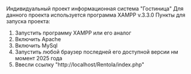 Индивидуальный проект информационная система "Гостиница"
Для данного проекта используется программа XAMPP v.3.3.0
Пункты для запуска проекта:
1. Запустить программу XAMPP или его аналог
2. Включить Apache
3. Включить MySql
4. Запустить любой браузер последней его доступной версии нм момент 2025 года
5. Ввесли ссылку "http://localhost/Rentola/index.php"

